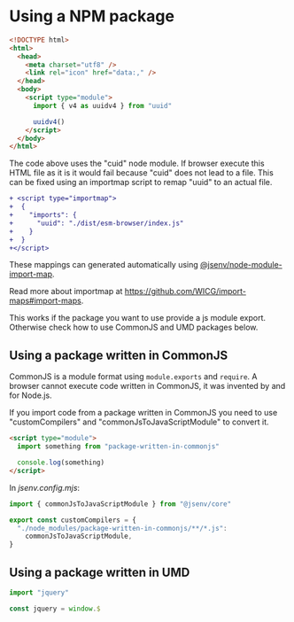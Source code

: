 # Using a NPM package

```html
<!DOCTYPE html>
<html>
  <head>
    <meta charset="utf8" />
    <link rel="icon" href="data:," />
  </head>
  <body>
    <script type="module">
      import { v4 as uuidv4 } from "uuid"

      uuidv4()
    </script>
  </body>
</html>
```

The code above uses the "cuid" node module. If browser execute this HTML file as it is it would fail because "cuid" does not lead to a file. This can be fixed using an importmap script to remap "uuid" to an actual file.

```diff
+ <script type="importmap">
+  {
+    "imports": {
+      "uuid": "./dist/esm-browser/index.js"
+    }
+  }
+</script>
```

These mappings can generated automatically using [@jsenv/node-module-import-map](https://github.com/jsenv/jsenv-node-module-import-map#node-module-import-map).

Read more about importmap at https://github.com/WICG/import-maps#import-maps.

This works if the package you want to use provide a js module export. Otherwise check how to use CommonJS and UMD packages below.

## Using a package written in CommonJS

CommonJS is a module format using `module.exports` and `require`. A browser cannot execute code written in CommonJS, it was invented by and for Node.js.

If you import code from a package written in CommonJS you need to use "customCompilers" and "commonJsToJavaScriptModule" to convert it.

```html
<script type="module">
  import something from "package-written-in-commonjs"

  console.log(something)
</script>
```

In _jsenv.config.mjs_:

```js
import { commonJsToJavaScriptModule } from "@jsenv/core"

export const customCompilers = {
  "./node_modules/package-written-in-commonjs/**/*.js":
    commonJsToJavaScriptModule,
}
```

## Using a package written in UMD

```js
import "jquery"

const jquery = window.$
```
